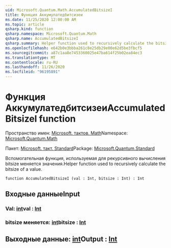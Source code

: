 ```yaml
---
uid: Microsoft.Quantum.Math.AccumulatedBitsizeI
title: Функция Аккумулатедбитсизеи
ms.date: 11/25/2020 12:00:00 AM
ms.topic: article
qsharp.kind: function
qsharp.namespace: Microsoft.Quantum.Math
qsharp.name: AccumulatedBitsizeI
qsharp.summary: Helper function used to recursively calculate the bitsize of a value.
ms.openlocfilehash: e642b0e3bbba261c8e25db29e00e62d5be3fbcf5
ms.sourcegitcommit: a87c1aa8e7453360025e47ba614f25b02ea84ec3
ms.translationtype: MT
ms.contentlocale: ru-RU
ms.lasthandoff: 11/26/2020
ms.locfileid: "96195891"
---
```

# <a name="accumulatedbitsizei-function"></a><span data-ttu-id="f672d-102">Функция Аккумулатедбитсизеи</span><span class="sxs-lookup"><span data-stu-id="f672d-102">AccumulatedBitsizeI function</span></span>

<span data-ttu-id="f672d-103">Пространство имен: [Microsoft. тактов. Math](xref:Microsoft.Quantum.Math)</span><span class="sxs-lookup"><span data-stu-id="f672d-103">Namespace: [Microsoft.Quantum.Math](xref:Microsoft.Quantum.Math)</span></span>

<span data-ttu-id="f672d-104">Пакет: [Microsoft. такт. Standard](https://nuget.org/packages/Microsoft.Quantum.Standard)</span><span class="sxs-lookup"><span data-stu-id="f672d-104">Package: [Microsoft.Quantum.Standard](https://nuget.org/packages/Microsoft.Quantum.Standard)</span></span>


<span data-ttu-id="f672d-105">Вспомогательная функция, используемая для рекурсивного вычисления bitsize меняется значения.</span><span class="sxs-lookup"><span data-stu-id="f672d-105">Helper function used to recursively calculate the bitsize of a value.</span></span>

```qsharp
function AccumulatedBitsizeI (val : Int, bitsize : Int) : Int
```


## <a name="input"></a><span data-ttu-id="f672d-106">Входные данные</span><span class="sxs-lookup"><span data-stu-id="f672d-106">Input</span></span>

### <a name="val--int"></a><span data-ttu-id="f672d-107">Val: [int](xref:microsoft.quantum.lang-ref.int)</span><span class="sxs-lookup"><span data-stu-id="f672d-107">val : [Int](xref:microsoft.quantum.lang-ref.int)</span></span>




### <a name="bitsize--int"></a><span data-ttu-id="f672d-108">bitsize меняется: [int](xref:microsoft.quantum.lang-ref.int)</span><span class="sxs-lookup"><span data-stu-id="f672d-108">bitsize : [Int](xref:microsoft.quantum.lang-ref.int)</span></span>





## <a name="output--int"></a><span data-ttu-id="f672d-109">Выходные данные: [int](xref:microsoft.quantum.lang-ref.int)</span><span class="sxs-lookup"><span data-stu-id="f672d-109">Output : [Int](xref:microsoft.quantum.lang-ref.int)</span></span>

